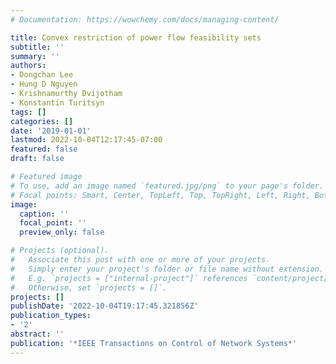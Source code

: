 ```yaml
---
# Documentation: https://wowchemy.com/docs/managing-content/

title: Convex restriction of power flow feasibility sets
subtitle: ''
summary: ''
authors:
- Dongchan Lee
- Hung D Nguyen
- Krishnamurthy Dvijotham
- Konstantin Turitsyn
tags: []
categories: []
date: '2019-01-01'
lastmod: 2022-10-04T12:17:45-07:00
featured: false
draft: false

# Featured image
# To use, add an image named `featured.jpg/png` to your page's folder.
# Focal points: Smart, Center, TopLeft, Top, TopRight, Left, Right, BottomLeft, Bottom, BottomRight.
image:
  caption: ''
  focal_point: ''
  preview_only: false

# Projects (optional).
#   Associate this post with one or more of your projects.
#   Simply enter your project's folder or file name without extension.
#   E.g. `projects = ["internal-project"]` references `content/project/deep-learning/index.md`.
#   Otherwise, set `projects = []`.
projects: []
publishDate: '2022-10-04T19:17:45.321856Z'
publication_types:
- '2'
abstract: ''
publication: '*IEEE Transactions on Control of Network Systems*'
---
```

